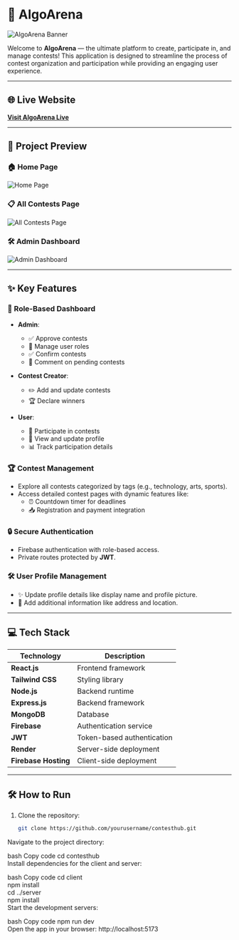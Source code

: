 # 🎉 AlgoArena

![AlgoArena Banner](https://i.ibb.co.com/RyN13dw/banner.png)  

Welcome to **AlgoArena** — the ultimate platform to create, participate in, and manage contests! This application is designed to streamline the process of contest organization and participation while providing an engaging user experience.  

---

## 🌐 Live Website  
[**Visit AlgoArena Live**](https://algoarena-930d5.web.app/)  

---

## 📸 Project Preview  

### 🏠 Home Page  
![Home Page](https://i.ibb.co.com/b13NWD3/localhost-5173.jpg)  

### 📋 All Contests Page  
![All Contests Page](https://i.ibb.co.com/7SGkZBy/allcontest.png)  

### 🛠️ Admin Dashboard  
![Admin Dashboard](https://i.ibb.co.com/zGVBxbY/admin.png)  

---

## ✨ Key Features  

### 🚀 Role-Based Dashboard  
- **Admin**:  
  - ✅ Approve contests  
  - 🔧 Manage user roles  
  - ✅ Confirm contests  
  - 💬 Comment on pending contests  

- **Contest Creator**:  
  - ✏️ Add and update contests  
  - 🏆 Declare winners  

- **User**:  
  - 🎯 Participate in contests  
  - 📝 View and update profile  
  - 📊 Track participation details  

### 🏆 Contest Management  
- Explore all contests categorized by tags (e.g., technology, arts, sports).  
- Access detailed contest pages with dynamic features like:  
  - ⏰ Countdown timer for deadlines  
  - 📥 Registration and payment integration  

### 🔒 Secure Authentication  
- Firebase authentication with role-based access.  
- Private routes protected by **JWT**.  

### 🛠️ User Profile Management  
- ✨ Update profile details like display name and profile picture.  
- 📍 Add additional information like address and location.  

---

## 💻 Tech Stack  

| **Technology** | **Description**          |  
|-----------------|--------------------------|  
| **React.js**    | Frontend framework       |  
| **Tailwind CSS**| Styling library          |  
| **Node.js**     | Backend runtime          |  
| **Express.js**  | Backend framework        |  
| **MongoDB**     | Database                 |  
| **Firebase**    | Authentication service   |  
| **JWT**         | Token-based authentication |  
| **Render**      | Server-side deployment   |  
| **Firebase Hosting** | Client-side deployment |  

---

## 🛠️ How to Run  

1. Clone the repository:  
   ```bash  
   git clone https://github.com/yourusername/contesthub.git  
Navigate to the project directory:

bash
Copy code
cd contesthub  
Install dependencies for the client and server:

bash
Copy code
cd client  
npm install  
cd ../server  
npm install  
Start the development servers:

bash
Copy code
npm run dev  
Open the app in your browser:
http://localhost:5173
